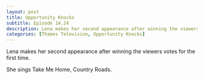 ```yaml
---
layout: post
title: Opportunity Knocks
subtitle: Episode 14.24
description: Lena makes her second appearance after winning the viewers votes for the first time. She sings Take Me Home, Country Roads.
categories: [Thames Television, Opportunity Knocks]
---
```


Lena makes her second appearance after winning the viewers votes for the first time.

She sings Take Me Home, Country Roads.
